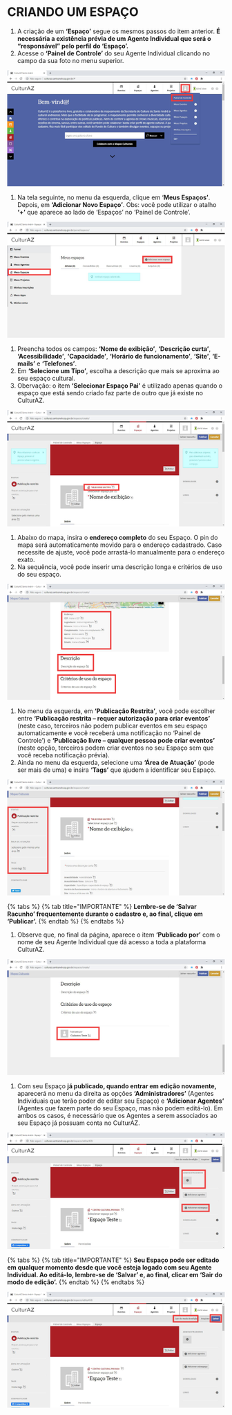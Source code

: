 # CRIANDO UM ESPAÇO

1. A criação de um **‘Espaço’** segue os mesmos passos do item anterior. **É necessária a existência prévia de um Agente Individual que será o “responsável” pelo perfil do ‘Espaço’.**
2. Acesse o **‘Painel de Controle’** do seu Agente Individual clicando no campo da sua foto no menu superior.

![](../.gitbook/assets/13%20%281%29.png)

1. Na tela seguinte, no menu da esquerda, clique em ‘**Meus Espaços’**. Depois, em **‘Adicionar Novo Espaço’**. Obs: você pode utilizar o atalho **‘+’** que aparece ao lado de ‘Espaços’ no ‘Painel de Controle’.

![](../.gitbook/assets/14%20%282%29.png)

1. Preencha todos os campos: **‘Nome de exibição’**, **‘Descrição curta’**, **‘Acessibilidade’**, **‘Capacidade’**, **‘Horário de funcionamento’**, **‘Site’**, **‘E-mails’** e **‘Telefones’**.
2. Em **‘Selecione um Tipo’**, escolha a descrição que mais se aproxima ao seu espaço cultural.
3. Obervação: o item **‘Selecionar Espaço Pai’** é utilizado apenas quando o espaço que está sendo criado faz parte de outro que já existe no CulturAZ.

![](../.gitbook/assets/15%20%281%29.png)

1. Abaixo do mapa, insira o **endereço completo** do seu Espaço. O pin do mapa será automaticamente movido para o endereço cadastrado. Caso necessite de ajuste, você pode arrastá-lo manualmente para o endereço exato.
2. Na sequência, você pode inserir uma descrição longa e critérios de uso do seu espaço.

![](../.gitbook/assets/16%20%283%29.png)

1. No menu da esquerda, em **‘Publicação Restrita’**, você pode escolher entre **‘Publicação restrita – requer autorização para criar eventos’** \(neste caso, terceiros não podem publicar eventos em seu espaço automaticamente e você receberá uma notificação no ‘Painel de Controle’\) e **‘Publicação livre – qualquer pessoa pode criar eventos’** \(neste opção, terceiros podem criar eventos no seu Espaço sem que você receba notificação prévia\).
2. Ainda no menu da esquerda, selecione uma **‘Área de Atuação’** \(pode ser mais de uma\) e insira **‘Tags’** que ajudem a identificar seu Espaço.

![](../.gitbook/assets/17%20%284%29.png)

{% tabs %}
{% tab title="IMPORTANTE" %}
**Lembre-se de ‘Salvar Racunho’ frequentemente durante o cadastro e, ao final, clique em ‘Publicar’.**
{% endtab %}
{% endtabs %}

1. Observe que, no final da página, aparece o item **‘Publicado por’** com o nome de seu Agente Individual que dá acesso a toda a plataforma CulturAZ.

![](../.gitbook/assets/18.png)

1. Com seu Espaço **já publicado, quando entrar em edição novamente,** aparecerá no menu da direita as opções **‘Administradores’** \(Agentes Individuais que terão poder de editar seu Espaço\) e **‘Adicionar Agentes’** \(Agentes que fazem parte do seu Espaço, mas não podem editá-lo\). Em ambos os casos, é necessário que os Agentes a serem associados ao seu Espaço já possuam conta no CulturAZ.

![](../.gitbook/assets/19%20%284%29.png)

{% tabs %}
{% tab title="IMPORTANTE" %}
**Seu Espaço pode ser editado em qualquer momento desde que você esteja logado com seu Agente Individual. Ao editá-lo, lembre-se de ‘Salvar’ e, ao final, clicar em ‘Sair do modo de edição’.**
{% endtab %}
{% endtabs %}

![](../.gitbook/assets/20.png)

